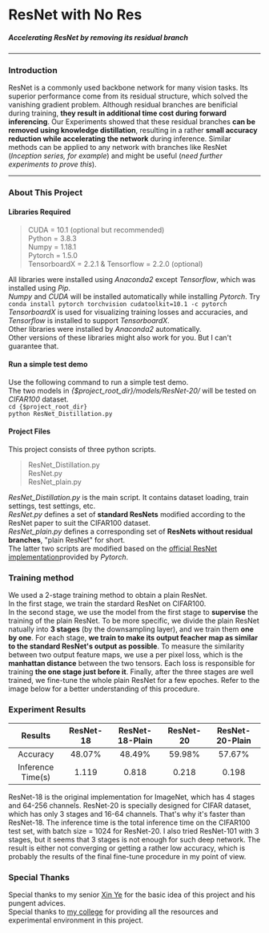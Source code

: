 # ResNet with No Res
##### Accelerating ResNet by removing its residual branch

--------------------------------------------------------

### Introduction
ResNet is a commonly used backbone network for many vision tasks.  Its superior performance come from its residual structure, which solved the vanishing gradient problem. Although residual branches are benificial during training, **they result in additional time cost during forward inferencing**. Our Experiments showed that these residual branches **can be removed using knowledge distillation**, resulting in a rather **small accuracy reduction while accelerating the network** during inference. Similar methods can be applied to any network with branches like ResNet (*Inception series, for example*) and might be useful (*need further experiments to prove this*).

--------------------------------------------------------

### About This Project
#### Libraries Required
>CUDA = 10.1 (optional but recommended)  
>Python = 3.8.3  
>Numpy = 1.18.1  
>Pytorch = 1.5.0  
>TensorboardX = 2.2.1 & Tensorflow = 2.2.0 (optional)  

All libraries were installed using *Anaconda2* except *Tensorflow*, which was installed using *Pip*.   
*Numpy* and *CUDA* will be installed automatically while installing *Pytorch*. Try `conda install pytorch torchvision cudatoolkit=10.1 -c pytorch`  
*TensorboardX* is used for visualizing training losses and accuracies, and *Tensorflow* is installed to support *TensorboardX*.  
Other libraries were installed by *Anaconda2* automatically.  
Other versions of these libraries might also work for you. But I can't guarantee that.  
#### Run a simple test demo
Use the following command to run a simple test demo.   
The two models in *{$project_root_dir}/models/ResNet-20/* will be tested on *CIFAR100* dataset.  
`cd {$project_root_dir}`  
`python ResNet_Distillation.py`  
#### Project Files
This project consists of three python scripts.  
>ResNet_Distillation.py  
>ResNet.py  
>ResNet_plain.py  

*ResNet_Distillation.py* is the main script. It contains dataset loading, train settings, test settings, etc.  
*ResNet.py* defines a set of **standard ResNets** modified according to the ResNet paper to suit the CIFAR100 dataset.  
*ResNet_plain.py* defines a corresponding set of **ResNets without residual branches**, "plain ResNet" for short.  
The latter two scripts are modified based on the [official ResNet implementation](https://github.com/pytorch/vision/blob/master/torchvision/models/resnet.py)provided by *Pytorch*.

### Training method
We used a 2-stage training method to obtain a plain ResNet.  
In the first stage, we train the stardard ResNet on CIFAR100.  
In the second stage, we use the model from the first stage to **supervise** the training of the plain ResNet. To be more specific, we divide the plain ResNet natually into **3 stages** (by the downsampling layer), and we train them **one by one**. For each stage, **we train to make its output feacher map as similar to the standard ResNet's output as possible**. To measure the similarity between two output feature maps, we use a per pixel loss, which is the **manhattan distance** between the two tensors. Each loss is responsible for training **the one stage just before it**. Finally, after the three stages are well trained, we fine-tune the whole plain ResNet for a few epoches. Refer to the image below for a better understanding of this procedure.

### Experiment Results
Results|ResNet-18|ResNet-18-Plain|ResNet-20|ResNet-20-Plain
:-----:|:-------:|:-------------:|:-------:|:-------------:
Accuracy|48.07%|48.49%|59.98%|57.67%
Inference Time(s)|1.119|0.818|0.218|0.198

ResNet-18 is the original implementation for ImageNet, which has 4 stages and 64-256 channels.
ResNet-20 is specially designed for CIFAR dataset, which has only 3 stages and 16-64 channels. That's why it's faster than ResNet-18.
The inference time is the total inference time on the CIFAR100 test set, with batch size = 1024 for ResNet-20.
I also tried ResNet-101 with 3 stages, but it seems that 3 stages is not enough for such deep network. The result is either not converging or getting a rather low accuracy, which is probably the results of the final fine-tune procedure in my point of view.

### Special Thanks
Special thanks to my senior [Xin Ye](https://github.com/NixeyJay) for the basic idea of this project and his pungent advices.  
Special thanks to [my college](http://www.cbeis.zju.edu.cn/cbeiscn/main.htm) for providing all the resources and experimental environment in this project.  
